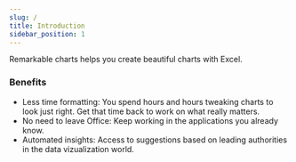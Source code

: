 ```yaml
---
slug: /
title: Introduction
sidebar_position: 1
---
```


Remarkable charts helps you create beautiful charts with Excel.

### Benefits

- Less time formatting: You spend hours and hours tweaking charts to look just right. Get that time back to work on what really matters.
- No need to leave Office: Keep working in the applications you already know.
- Automated insights: Access to suggestions based on leading authorities in the data vizualization world.
